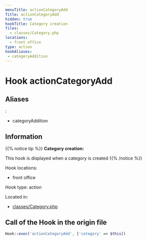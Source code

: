 ```yaml
---
menuTitle: actionCategoryAdd
Title: actionCategoryAdd
hidden: true
hookTitle: Category creation
files:
  - classes/Category.php
locations:
  - front office
type: action
hookAliases:
 - categoryAddition
---
```


# Hook actionCategoryAdd

## Aliases
: 
 - categoryAddition



## Information

{{% notice tip %}}
**Category creation:** 

This hook is displayed when a category is created
{{% /notice %}}

Hook locations: 
  - front office

Hook type: action

Located in: 
  - [classes/Category.php](https://github.com/PrestaShop/PrestaShop/blob/8.0.x/classes/Category.php)

## Call of the Hook in the origin file

```php
Hook::exec('actionCategoryAdd', ['category' => $this])
```